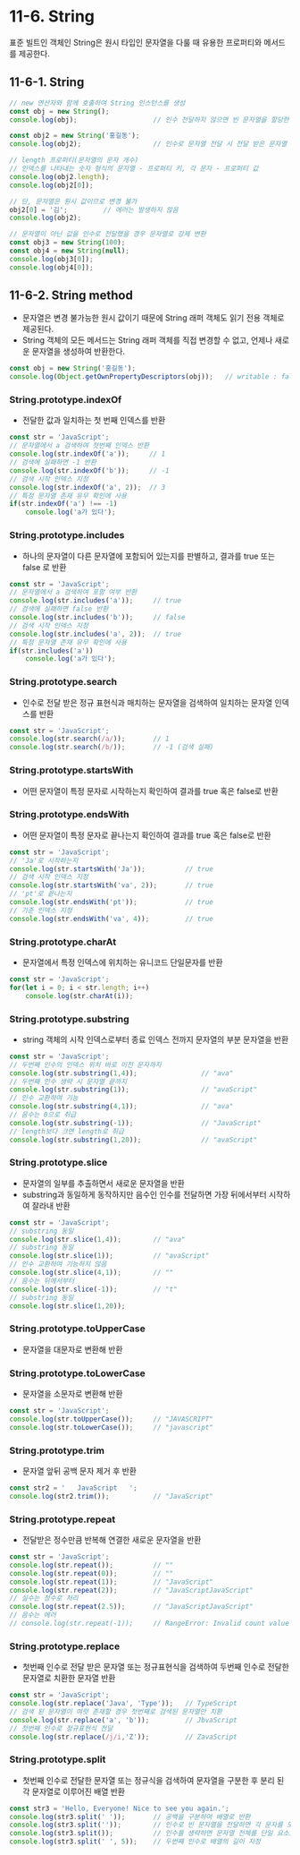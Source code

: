 # 11-6. String
표준 빌트인 객체인 String은 원시 타입인 문자열을 다룰 때 유용한 프로퍼티와 메서드를 제공한다. 

## 11-6-1. String

```js
// new 연산자와 함께 호출하여 String 인스턴스를 생성
const obj = new String();
console.log(obj);                   // 인수 전달하지 않으면 빈 문자열을 할당한 객체 생성

const obj2 = new String('홍길동');
console.log(obj2);                  // 인수로 문자열 전달 시 전달 받은 문자열 할당

// length 프로퍼티(문자열의 문자 개수)
// 인덱스를 나타내는 숫자 형식의 문자열 - 프로퍼티 키, 각 문자 - 프로퍼티 값
console.log(obj2.length);
console.log(obj2[0]);

// 단, 문자열은 원시 값이므로 변경 불가
obj2[0] = '김';         // 에러는 발생하지 않음
console.log(obj2);

// 문자열이 아닌 값을 인수로 전달했을 경우 문자열로 강제 변환
const obj3 = new String(100);
const obj4 = new String(null);
console.log(obj3[0]);
console.log(obj4[0]);
```

## 11-6-2. String method
- 문자열은 변경 불가능한 원시 값이기 때문에 String 래퍼 객체도 읽기 전용 객체로 제공된다.
- String 객체의 모든 메서드는 String 래퍼 객체를 직접 변경할 수 없고, 언제나 새로운 문자열을 생성하여 반환한다.
```js
const obj = new String('홍길동');
console.log(Object.getOwnPropertyDescriptors(obj));   // writable : false
```

### String.prototype.indexOf
- 전달한 값과 일치하는 첫 번째 인덱스를 반환
```js
const str = 'JavaScript';
// 문자열에서 a 검색하여 첫번째 인덱스 반환
console.log(str.indexOf('a'));     // 1
// 검색에 실패하면 -1 반환 
console.log(str.indexOf('b'));     // -1
// 검색 시작 인덱스 지정
console.log(str.indexOf('a', 2));  // 3
// 특정 문자열 존재 유무 확인에 사용
if(str.indexOf('a') !== -1) 
    console.log('a가 있다');
```

### String.prototype.includes
- 하나의 문자열이 다른 문자열에 포함되어 있는지를 판별하고, 결과를 true 또는 false 로 반환

```js
const str = 'JavaScript';
// 문자열에서 a 검색하여 포함 여부 반환
console.log(str.includes('a'));     // true
// 검색에 실패하면 false 반환
console.log(str.includes('b'));     // false
// 검색 시작 인덱스 지정     
console.log(str.includes('a', 2));  // true
// 특정 문자열 존재 유무 확인에 사용
if(str.includes('a')) 
    console.log('a가 있다'); 
```

### String.prototype.search
- 인수로 전달 받은 정규 표현식과 매치하는 문자열을 검색하여 일치하는 문자열 인덱스를 반환

```js
const str = 'JavaScript';
console.log(str.search(/a/));       // 1
console.log(str.search(/b/));       // -1 (검색 실패)
```

### String.prototype.startsWith
- 어떤 문자열이 특정 문자로 시작하는지 확인하여 결과를 true 혹은 false로 반환
### String.prototype.endsWith
- 어떤 문자열이 특정 문자로 끝나는지 확인하여 결과를 true 혹은 false로 반환

```js
const str = 'JavaScript';
// 'Ja'로 시작하는지
console.log(str.startsWith('Ja'));          // true
// 검색 시작 인덱스 지정    
console.log(str.startsWith('va', 2));       // true   
// 'pt'로 끝나는지
console.log(str.endsWith('pt'));            // true
// 기준 인덱스 지정
console.log(str.endsWith('va', 4));         // true
```

### String.prototype.charAt
- 문자열에서 특정 인덱스에 위치하는 유니코드 단일문자를 반환

```js
const str = 'JavaScript';
for(let i = 0; i < str.length; i++)
    console.log(str.charAt(i));
```

### String.prototype.substring
- string 객체의 시작 인덱스로부터 종료 인덱스 전까지 문자열의 부분 문자열을 반환
```js
const str = 'JavaScript';
// 두번째 인수의 인덱스 위치 바로 이전 문자까지
console.log(str.substring(1,4));                // "ava"
// 두번째 인수 생략 시 문자열 끝까지
console.log(str.substring(1));                  // "avaScript"
// 인수 교환하여 기능     
console.log(str.substring(4,1));                // "ava"
// 음수는 0으로 취급   
console.log(str.substring(-1));                 // "JavaScript"
// length보다 크면 length로 취급
console.log(str.substring(1,20));               // "avaScript"
```

### String.prototype.slice
- 문자열의 일부를 추출하면서 새로운 문자열을 반환
- substring과 동일하게 동작하지만 음수인 인수를 전달하면 가장 뒤에서부터 시작하여 잘라내 반환
```js
const str = 'JavaScript';
// substring 동일
console.log(str.slice(1,4));        // "ava"
// substring 동일
console.log(str.slice(1));          // "avaScript"
// 인수 교환하여 기능하지 않음
console.log(str.slice(4,1));        // ""
// 음수는 뒤에서부터
console.log(str.slice(-1));         // "t"
// substring 동일
console.log(str.slice(1,20));       
```

### String.prototype.toUpperCase
- 문자열을 대문자로 변환해 반환
### String.prototype.toLowerCase
- 문자열을 소문자로 변환해 반환

```js
const str = 'JavaScript';
console.log(str.toUpperCase());     // "JAVASCRIPT"
console.log(str.toLowerCase());     // "javascript"
```

### String.prototype.trim
- 문자열 앞뒤 공백 문자 제거 후 반환

```js
const str2 = '   JavaScript   ';
console.log(str2.trim());           // "JavaScript"
```

### String.prototype.repeat
- 전달받은 정수만큼 반복해 연결한 새로운 문자열을 반환
```js
const str = 'JavaScript';
console.log(str.repeat());          // ""  
console.log(str.repeat(0));         // ""
console.log(str.repeat(1));         // "JavaScript"
console.log(str.repeat(2));         // "JavaScriptJavaScript"
// 실수는 정수로 처리
console.log(str.repeat(2.5));       // "JavaScriptJavaScript"
// 음수는 에러 
// console.log(str.repeat(-1));     // RangeError: Invalid count value
```

### String.prototype.replace
- 첫번째 인수로 전달 받은 문자열 또는 정규표현식을 검색하여 두번째 인수로 전달한 문자열로 치환한 문자열 반환
```js
const str = 'JavaScript';
console.log(str.replace('Java', 'Type'));   // TypeScript
// 검색 된 문자열이 여럿 존재할 경우 첫번째로 검색된 문자열만 치환
console.log(str.replace('a', 'b'));         // JbvaScript
// 첫번째 인수로 정규표현식 전달
console.log(str.replace(/j/i,'Z'));         // ZavaScript
```

### String.prototype.split
- 첫번째 인수로 전달한 문자열 또는 정규식을 검색하여 문자열을 구분한 후 분리 된 각 문자열로 이루어진 배열 반환
```js
const str3 = 'Hello, Everyone! Nice to see you again.';
console.log(str3.split(' '));       // 공백을 구분하여 배열로 반환
console.log(str3.split(''));        // 인수로 빈 문자열을 전달하면 각 문자를 모두 분리
console.log(str3.split());          // 인수를 생략하면 문자열 전체를 단일 요소로 하는 배열 반환
console.log(str3.split(' ', 5));    // 두번째 인수로 배열의 길이 지정
```